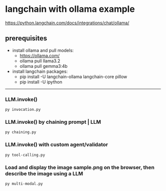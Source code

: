 # langchain with ollama example
https://python.langchain.com/docs/integrations/chat/ollama/

## prerequisites
- install ollama and pull models:
  - https://ollama.com/
  - ollama pull llama3.2
  - ollama pull gemma3:4b
- install langchain packages:
  - pip install -U langchain-ollama langchain-core pillow
  - pip install -U ipython

---
### LLM.invoke()
```py invocation.py```

### LLM.invoke() by chaining prompt | LLM
```py chaining.py```

### LLM.invoke() with custom agent/validator
```py tool-calling.py```
### Load and display the image sample.png on the browser, then describe the image using a LLM
```py multi-modal.py```

